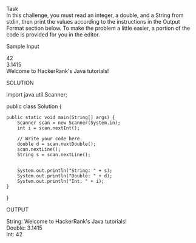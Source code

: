 Task  <br> 
In this challenge, you must read an integer, a double, and a String from stdin, then print the values according to the instructions in the Output Format section below. To make the problem a little easier, a portion of the code is provided for you in the editor.

Sample Input

42 <br> 
3.1415  <br> 
Welcome to HackerRank's Java tutorials!  <br> 


SOLUTION  

import java.util.Scanner;

public class Solution {

    public static void main(String[] args) {
        Scanner scan = new Scanner(System.in);
        int i = scan.nextInt();

        // Write your code here.
        double d = scan.nextDouble();
        scan.nextLine();
        String s = scan.nextLine();
        

        System.out.println("String: " + s);
        System.out.println("Double: " + d);
        System.out.println("Int: " + i);
    }
}


OUTPUT 
  
  String: Welcome to HackerRank's Java tutorials! <br>
  Double: 3.1415   <br> 
  Int: 42  <br> 
